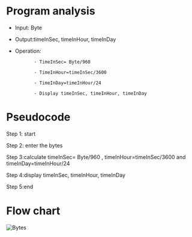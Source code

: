 # Program analysis

* Input: Byte 

* Output:timeInSec, timeInHour, timeInDay

* Operation:

             - TimeInSec= Byte/960

             - TimeInHour=timeInSec/3600
  
             - TimeInDay=timeInHour/24
 
             - Display timeInSec, timeInHour, timeInDay

# Pseudocode 

Step 1: start

Step 2: enter the bytes

Step 3:calculate timeInSec= Byte/960 , timeInHour=timeInSec/3600 and timeInDay=timeInHour/24

Step 4:display timeInSec, timeInHour, timeInDay

Step 5:end

# Flow chart

![Bytes](https://github.com/SWEG-2015EC-Batch/Free-Thinkers/assets/149406171/aab547eb-8290-44ef-8026-884c612e9f0f)

